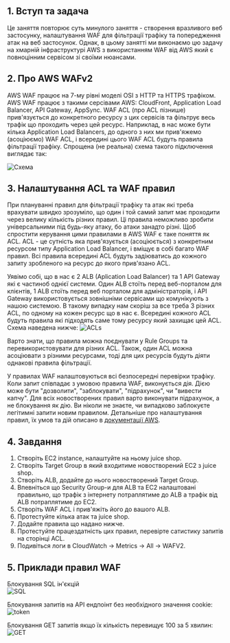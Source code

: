 ## 1. Вступ та задача
Це заняття повторює суть минулого заняття - створення вразливого веб застосунку, налаштування WAF для фільтрації трафіку та попередження атак на веб застосунок. Однак, в цьому занятті ми виконаємо цю задачу на хмарній інфраструктурі AWS з використанням WAF від AWS який є повноцінним сервісом зі своїми нюансами.

## 2. Про AWS WAFv2
AWS WAF працює на 7-му рівні моделі OSI з HTTP та HTTPS трафіком. AWS WAF працює з такими серсівами AWS: CloudFront, Application Load Balancer, API Gateway, AppSync. WAF ACL (про ACL пізнише) прив'язується до конкретного ресурсу з цих сервісів та фільтрує весь трафік що проходить через цей ресурс. Наприклад, в нас може бути кілька Application Load Balancers, до одного з них ми прив'яжемо (асоціюємо) WAF ACL, і всередині цього WAF ACL будуть правила фільтрації трафіку. Спрощена (не реальна) схема такого підключення виглядає так:

![Схема](https://github.com/sarin00/Security-Operations-101/blob/main/99%20-%20%D0%94%D0%BE%D0%B4%D0%B0%D1%82%D0%BA%D0%BE%D0%B2%D1%96%20%D0%BC%D0%B0%D1%82%D0%B5%D1%80%D1%96%D0%B0%D0%BB%D0%B8/WAF1.png)  

## 3. Налаштування ACL та WAF правил
При плануванні правил для фільтрації трафіку та атак які треба врахувати швидко зрозуміло, що один і той самий запит має проходити через велику кількість різних правил. Ці правила неможливо зробити універсальними під будь-яку атаку, бо атаки занадто різні. Щоб спростити керування цими правилами в AWS WAF є таке поняття як ACL. ACL - це сутність яка прив'язується (асоціюється) з конкретним ресурсом типу Application Load Balancer, і вміщує в собі багато WAF правил. Всі правила всередині ACL будуть задіюватись до кожного запиту зробленого на ресурс до якого прив'язано ACL. 

Уявімо собі, що в нас є 2 ALB (Aplication Load Balancer) та 1 API Gateway які є частиноб однієї системи. Один ALB стоїть перед веб-порталом для клієнтів, 1 ALB стоїть перед веб порталом для адміністраторів, і API Gateway використовується зовнішніми сервісами що комунікують з нашою системою. В такому випадку нам скоріш за все треба 3 різних ACL, по одному на кожен ресурс що в нас є. Всередині кожного ACL будуть правила які підходять саме тому ресурсу який захищає цей ACL. 
Схема наведена нижче:
![ACLs](https://github.com/sarin00/Security-Operations-101/blob/main/99%20-%20%D0%94%D0%BE%D0%B4%D0%B0%D1%82%D0%BA%D0%BE%D0%B2%D1%96%20%D0%BC%D0%B0%D1%82%D0%B5%D1%80%D1%96%D0%B0%D0%BB%D0%B8/WAF2.png)  

Варто знати, що правила можна поєднувати у Rule Groups та перевикористовувати для різних ACL. Також, один ACL можна асоціювати з різними ресурсами, тоді для цих ресурсів будуть діяти однакові правила фільтрації.  

У правилах WAF налаштовуються всі безпосередні перевірки трафіку. Коли запит співпадає з умовою правила WAF, виконується дія. Дією може бути "дозволити", "заблокувати", "підрахунок", чи "вивести капчу". Для всіх новостворених правил варто виконувати підрахунок, а не блокування як дію. Ви ніколи не знаєте, чи випадково заблокуєте легітимні запити новим правилом. Детальніше про налаштування правил, їх умов та дій описано в [документації AWS](https://docs.aws.amazon.com/waf/latest/developerguide/waf-rule-action.html).  

## 4. Завдання
1. Створіть EC2 instance, налаштуйте на ньому juice shop.  
2. Створіть Target Group в який входитиме новостворений EC2 з juice shop.
3. Створіть ALB, додайте до нього новостворений Target Group.
4. Впевніться що Security Group-и для ALB та EC2 налаштовані правильно, що трафік з інтернету потраплятиме до ALB а трафік від ALB потраплятиме до EC2.
5. Створіть WAF ACL і прив'яжіть його до вашого ALB.
6. Протестуйте кілька атак та juice shop.
7. Додайте правила що надано нижче.
8. Протестуйте працездатність цих правил, перевірте сатистику запитів на сторінці ACL.
9. Подивіться логи в CloudWatch → Metrics → All → WAFV2.

## 5. Приклади правил WAF
Блокування SQL ін'єкцій  
![SQL](https://github.com/sarin00/Security-Operations-101/blob/main/99%20-%20%D0%94%D0%BE%D0%B4%D0%B0%D1%82%D0%BA%D0%BE%D0%B2%D1%96%20%D0%BC%D0%B0%D1%82%D0%B5%D1%80%D1%96%D0%B0%D0%BB%D0%B8/WAF-SQLrule.png)  
  
Блокування запитів на API ендпоінт без необхідного значення cookie:  
![token](https://github.com/sarin00/Security-Operations-101/blob/main/99%20-%20%D0%94%D0%BE%D0%B4%D0%B0%D1%82%D0%BA%D0%BE%D0%B2%D1%96%20%D0%BC%D0%B0%D1%82%D0%B5%D1%80%D1%96%D0%B0%D0%BB%D0%B8/WAF-NoSessionTokenrule.png)  

Блокування GET запитів якщо їх кількість перевищує 100 за 5 хвилин:  
![GET](https://github.com/sarin00/Security-Operations-101/blob/main/99%20-%20%D0%94%D0%BE%D0%B4%D0%B0%D1%82%D0%BA%D0%BE%D0%B2%D1%96%20%D0%BC%D0%B0%D1%82%D0%B5%D1%80%D1%96%D0%B0%D0%BB%D0%B8/WAF-TooManyGETrequestsrule.png)  
  

